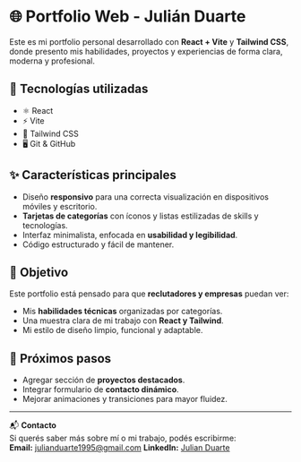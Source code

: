 # 🌐 Portfolio Web - Julián Duarte

Este es mi portfolio personal desarrollado con **React + Vite** y **Tailwind CSS**, donde presento mis habilidades, proyectos y experiencias de forma clara, moderna y profesional.

## 🚀 Tecnologías utilizadas
- ⚛️ React
- ⚡ Vite
- 🎨 Tailwind CSS
- 🖥️ Git & GitHub

## ✨ Características principales
- Diseño **responsivo** para una correcta visualización en dispositivos móviles y escritorio.
- **Tarjetas de categorías** con íconos y listas estilizadas de skills y tecnologías.
- Interfaz minimalista, enfocada en **usabilidad y legibilidad**.
- Código estructurado y fácil de mantener.

## 🎯 Objetivo
Este portfolio está pensado para que **reclutadores y empresas** puedan ver:
- Mis **habilidades técnicas** organizadas por categorías.
- Una muestra clara de mi trabajo con **React y Tailwind**.
- Mi estilo de diseño limpio, funcional y adaptable.

## 📌 Próximos pasos
- Agregar sección de **proyectos destacados**.
- Integrar formulario de **contacto dinámico**.
- Mejorar animaciones y transiciones para mayor fluidez.

---

📬 **Contacto**  
Si querés saber más sobre mí o mi trabajo, podés escribirme:  
**Email:** julianduarte1995@gmail.com
**LinkedIn:** [Julian Duarte]([https://www.linkedin.com/in/j-duarte-sistemas/])  
